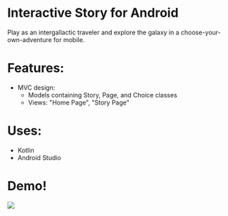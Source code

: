 # Interactive Story for Android
Play as an intergallactic traveler and explore the galaxy in a choose-your-own-adventure for mobile. 

# Features: 
- MVC design: 
  - Models containing Story, Page, and Choice classes
  - Views: "Home Page", "Story Page" 
# Uses: 
- Kotlin 
- Android Studio 
# Demo! 
![](https://cdn.discordapp.com/attachments/701277128951595033/788240148990001153/screen-capture_8.gif)

